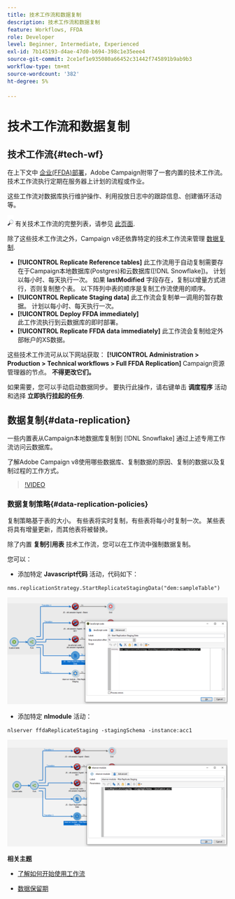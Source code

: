 ```yaml
---
title: 技术工作流和数据复制
description: 技术工作流和数据复制
feature: Workflows, FFDA
role: Developer
level: Beginner, Intermediate, Experienced
exl-id: 7b145193-d4ae-47d0-b694-398c1e35eee4
source-git-commit: 2ce1ef1e935080a66452c31442f745891b9ab9b3
workflow-type: tm+mt
source-wordcount: '382'
ht-degree: 5%

---
```


# 技术工作流和数据复制

## 技术工作流{#tech-wf}

在上下文中 [企业(FFDA)部署](enterprise-deployment.md)，Adobe Campaign附带了一套内置的技术工作流。 技术工作流执行定期在服务器上计划的流程或作业。

这些工作流对数据库执行维护操作、利用投放日志中的跟踪信息、创建循环活动等。

![](../assets/do-not-localize/glass.png) 有关技术工作流的完整列表，请参见 [此页面](https://experienceleague.adobe.com/docs/campaign/automation/workflows/introduction/wf-type/technical-workflows.html).

除了这些技术工作流之外，Campaign v8还依靠特定的技术工作流来管理 [数据复制](#data-replication).

* **[!UICONTROL Replicate Reference tables]**
此工作流用于自动复制需要存在于Campaign本地数据库(Postgres)和云数据库([!DNL Snowflake])。 计划以每小时、每天执行一次。 如果 **lastModified** 字段存在，复制以增量方式进行，否则复制整个表。 以下阵列中表的顺序是复制工作流使用的顺序。
* **[!UICONTROL Replicate Staging data]**
此工作流会复制单一调用的暂存数据。 计划以每小时、每天执行一次。
* **[!UICONTROL Deploy FFDA immediately]**\
   此工作流执行到云数据库的即时部署。
* **[!UICONTROL Replicate FFDA data immediately]**
此工作流会复制给定外部帐户的XS数据。

这些技术工作流可从以下网站获取： **[!UICONTROL Administration > Production > Technical workflows > Full FFDA Replication]** Campaign资源管理器的节点。 **不得更改它们。**

如果需要，您可以手动启动数据同步。 要执行此操作，请右键单击 **调度程序** 活动和选择 **立即执行挂起的任务**.

## 数据复制{#data-replication}

一些内置表从Campaign本地数据库复制到 [!DNL Snowflake] 通过上述专用工作流访问云数据库。

了解Adobe Campaign v8使用哪些数据库、复制数据的原因、复制的数据以及复制过程的工作方式。

>[!VIDEO](https://video.tv.adobe.com/v/334460?quality=12)


### 数据复制策略{#data-replication-policies}

复制策略基于表的大小。 有些表将实时复制，有些表将每小时复制一次。 某些表将具有增量更新，而其他表将被替换。

除了内置 **复制引用表** 技术工作流，您可以在工作流中强制数据复制。

您可以：

* 添加特定 **Javascript代码** 活动，代码如下：

```
nms.replicationStrategy.StartReplicateStagingData("dem:sampleTable")
```

![](assets/jscode.png)


* 添加特定 **nlmodule** 活动：

```
nlserver ffdaReplicateStaging -stagingSchema -instance:acc1
```

![](assets/nlmodule.png)


**相关主题**

* [了解如何开始使用工作流](https://experienceleague.adobe.com/docs/campaign/automation/workflows/introduction/build-a-workflow.html?lang=zh-Hans)

* [数据保留期](../dev/datamodel-best-practices.md#data-retention)
